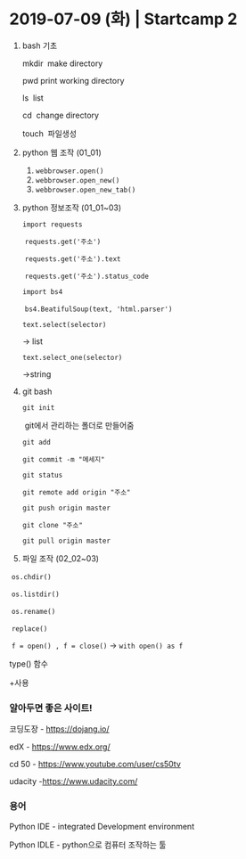 # 2019-07-09 (화) | Startcamp 2

1. bash 기초

   mkdir ​	make directory

   pwd     print working directory

   ls  ​	list

   cd  ​	change directory

   touch  ​	파일생성

   

2. python 웹 조작 (01_01)

   1. `webbrowser.open()`
   2. `webbrowser.open_new()`
   3. `webbrowser.open_new_tab()` 

3. python 정보조작 (01_01~03)

   `import requests`

   ​	`requests.get('주소')`

   ​	`requests.get('주소').text`

   ​	`requests.get('주소').status_code`

   `import bs4`

   ​	`bs4.BeatifulSoup(text, 'html.parser')`

   `text.select(selector)`

    -> list

   `text.select_one(selector)`

    ->string

3. git bash

   `git init `

   ​	git에서 관리하는 폴더로 만들어줌

   `git add`

   `git commit -m "메세지"`

   `git status`

   `git remote add origin "주소"`

   `git push origin master`

   `git clone "주소"`

   `git pull origin master`

4. 파일 조작 (02_02~03)

​	`os.chdir()`

​	`os.listdir()`

​	`os.rename()`

​	`replace()`

​	`f = open() , f = close()` -> `with open() as f`



type() 함수

+사용

### 알아두면 좋은 사이트!

코딩도장 - https://dojang.io/

edX - https://www.edx.org/

cd 50 - https://www.youtube.com/user/cs50tv

udacity -https://www.udacity.com/



### 용어

Python IDE - integrated Development environment

Python IDLE - python으로 컴퓨터 조작하는 툴